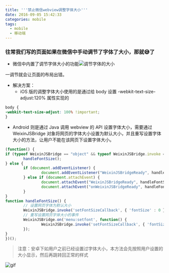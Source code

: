 ```yaml
---
title: '''禁止微信webview调整字体大小'''
date: 2016-09-05 15:42:33
categories: mobile
tags:
  - mobile
  - 移动端
---
```


### 往常我们写的页面如果在微信中手动调节了字体了大小，那就:sweat_smile:了

- 微信中内置了调节字体大小的功能![调节字体的大小](http://o9z96lbmh.bkt.clouddn.com/resize_font.png)

一调节就会让页面的布局出错。

<!-- more -->

- 解决方案：
	* iOS 版的调整字体大小使用的是通过给 body 设置 -webkit-text-size-adjust:120% 属性实现的

``` css
body {
-webkit-text-size-adjust: 100% !important;
}		
```

* Android 则是通过 Java 调用 webview 的 API 设置字体大小，需要通过 WeixinJSBridge 对象将网页的字体大小设置为默认大小，并且重写设置字体大小的方法，让用户不能在该网页下设置字体大小。

``` javascript
(function() {
if (typeof WeixinJSBridge == "object" && typeof WeixinJSBridge.invoke == "function") {
		handleFontSize();
} else {
		if (document.addEventListener) {
				document.addEventListener("WeixinJSBridgeReady", handleFontSize, false);
		} else if (document.attachEvent) {
				document.attachEvent("WeixinJSBridgeReady", handleFontSize);
				document.attachEvent("onWeixinJSBridgeReady", handleFontSize);
		}
}
function handleFontSize() {
		// 设置网页字体为默认大小
		WeixinJSBridge.invoke('setFontSizeCallback', { 'fontSize' : 0 });
		// 重写设置网页字体大小的事件
		WeixinJSBridge.on('menu:setfont', function() {
				WeixinJSBridge.invoke('setFontSizeCallback', { 'fontSize' : 0 });
		});
}
})();
```

> 注意：安卓下如用户之前已经设置过字体大小，本方法会先按照用户设置的大小显示，然后再跳转回正常的样式

![gif](http://o9z96lbmh.bkt.clouddn.com/resize_font_android.gif)
